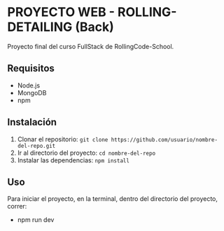 # PROYECTO WEB - ROLLING-DETAILING (Back)

Proyecto final del curso FullStack de RollingCode-School.

## Requisitos

* Node.js
* MongoDB
* npm

## Instalación

1. Clonar el repositorio: `git clone https://github.com/usuario/nombre-del-repo.git`
2. Ir al directorio del proyecto: `cd nombre-del-repo`
3. Instalar las dependencias: `npm install`

## Uso

Para iniciar el proyecto, en la terminal, dentro del directorio del proyecto, correr:

* npm run dev
